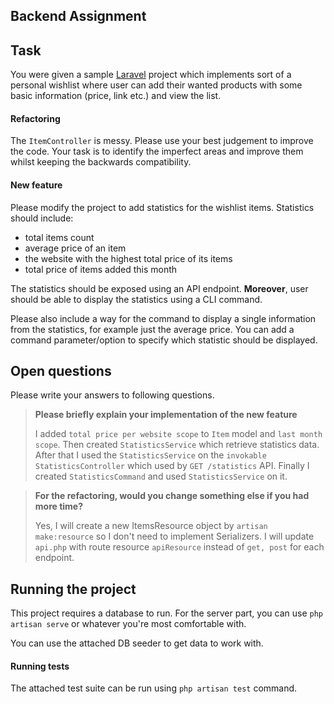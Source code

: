 ## Backend Assignment

## Task
You were given a sample [Laravel][laravel] project which implements sort of a personal wishlist
where user can add their wanted products with some basic information (price, link etc.) and
view the list.

#### Refactoring
The `ItemController` is messy. Please use your best judgement to improve the code. Your task
is to identify the imperfect areas and improve them whilst keeping the backwards compatibility.

#### New feature
Please modify the project to add statistics for the wishlist items. Statistics should include:

- total items count
- average price of an item
- the website with the highest total price of its items
- total price of items added this month

The statistics should be exposed using an API endpoint. **Moreover**, user should be able to
display the statistics using a CLI command.

Please also include a way for the command to display a single information from the statistics,
for example just the average price. You can add a command parameter/option to specify which
statistic should be displayed.

## Open questions
Please write your answers to following questions.

> **Please briefly explain your implementation of the new feature**  
>  
> I added `total price per website scope` to `Item` model and `last month scope`.
> Then created `StatisticsService` which retrieve statistics data.
> After that I used the `StatisticsService` on the `invokable StatisticsController` which used by `GET /statistics` API.
> Finally I created `StatisticsCommand` and used `StatisticsService` on it.

> **For the refactoring, would you change something else if you had more time?**  
>  
> Yes, I will create a new ItemsResource object by `artisan make:resource` so I don't need to implement Serializers.
> I will update `api.php` with route resource `apiResource` instead of `get, post` for each endpoint.

## Running the project
This project requires a database to run. For the server part, you can use `php artisan serve`
or whatever you're most comfortable with.

You can use the attached DB seeder to get data to work with.

#### Running tests
The attached test suite can be run using `php artisan test` command.

[laravel]: https://laravel.com/docs/8.x
